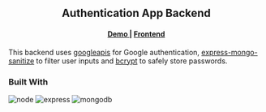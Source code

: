 <!-- Please update value in the {}  -->

<h2 align="center">Authentication App Backend</h2>

<div align="center">
  <h4>
    <a href="https://https://lucent-mermaid-ff4214.netlify.app/">
      Demo
    </a>
    <span> | </span>
    <a href="https://https://github.com/yuandere/authentication-app">
      Frontend
    </a>
  </h4>
</div>

This backend uses [googleapis](https://www.npmjs.com/package/googleapis) for Google authentication, [express-mongo-sanitize](https://www.npmjs.com/package/express-mongo-sanitize) to filter user inputs and [bcrypt](https://www.npmjs.com/package/bcrypt) to safely store passwords.

### Built With

<!-- This section should list any major frameworks that you built your project using. Here are a few examples.-->

![node](https://img.shields.io/badge/Node.js-339933.svg?style=for-the-badge&logo=nodedotjs&logoColor=white)
![express](https://img.shields.io/badge/Express-000000.svg?style=for-the-badge&logo=Express&logoColor=white)
![mongodb](https://img.shields.io/badge/MongoDB-F38F43.svg?style=for-the-badge&logo=MongoDB&logoColor=white)
